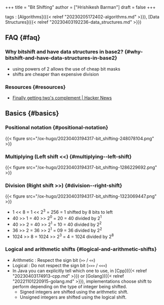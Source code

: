 +++
title = "Bit Shifting"
author = ["Hrishikesh Barman"]
draft = false
+++

tags
: [Algorithms]({{< relref "20230205172402-algorithms.md" >}}), [Data Structures]({{< relref "20230403192236-data_structures.md" >}})


## FAQ {#faq}


### Why bitshift and have data structures in base2? {#why-bitshift-and-have-data-structures-in-base2}

-   using powers of 2 allows the use of cheap bit masks
-   shifts are cheaper than expensive division


### Resources {#resources}

-   [Finally getting two's complement | Hacker News](https://news.ycombinator.com/item?id=36451907)


## Basics {#basics}


### Positional notation {#positional-notation}

{{< figure src="/ox-hugo/20230403194317-bit_shifting-248078104.png" >}}


### Multiplying (Left shift &lt;&lt;) {#multiplying--left-shift}

{{< figure src="/ox-hugo/20230403194317-bit_shifting-1286229692.png" >}}


### Division (Right shift &gt;&gt;) {#division--right-shift}

{{< figure src="/ox-hugo/20230403194317-bit_shifting-1323069447.png" >}}

-   1 &lt;&lt; 8 = 1 &lt;&lt; 2<sup>3</sup> = 256 = 1 shifted by 8 bits to left
-   40 &gt;&gt; 1 = 40 &gt;&gt; 2<sup>0</sup> = 20 = 40 divided by 2<sup>1</sup>
-   40 &gt;&gt; 2 = 40 &gt;&gt; 2<sup>1</sup> = 10 = 40 divided by 2<sup>2</sup>
-   36 &gt;&gt; 2 = 36 &gt;&gt; 2<sup>1</sup> = 09 = 36 divided by 2<sup>2</sup>
-   1024 &gt;&gt; 8 = 1024 &gt;&gt; 2<sup>3</sup> = 4 = 1024 divided by 2<sup>8</sup>


### Logical and arithmetic shifts {#logical-and-arithmetic-shifts}

-   Arithmetic : Respect the sign bit (`>>` / `<<`)
-   Logical : Do not respect the sign bit (`>>>` / `<<<`)
-   In Java you can explicitly tell which one to use, in  [Cpp]({{< relref "20230403174913-cpp.md" >}}) or [Golang]({{< relref "20221101220915-golang.md" >}}), implementations choose shift to perform depending on the type of integer being shifted.
    -   Signed integers are shifted using the arithmetic shift.
    -   Unsigned integers are shifted using the logical shift.
